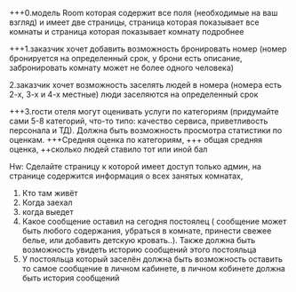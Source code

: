 +++0.модель Room которая содержит все поля (необходимые на ваш взгляд) и имеет две страницы, страница которая показывает
все комнаты и страница которая показывает комнату подробнее

+++1.заказчик хочет добавить возможность бронировать номер (номер бронируется на определенный срок, у брони есть описание,
забронировать комнату может не более одного человека)

2.заказчик хочет возможность заселять людей в номера (номера есть 2-х, 3-х и 4-х местные) люди заселяются на
определенный срок

+++3.гости отеля могут оценивать услуги по категориям (придумайте сами 5-8 категорий, что-то типо: качество сервиса,
приветливость персонала и ТД). Должна быть возможность   просмотра статистики по оценкам. 
+++Средняя оценка по категориям, 
+++ общая средняя оценка, 
++сколько людей ставило тот или иной бал


Hw:
Сделайте страницу к которой имеет доступ только админ, на странице содержится информация о всех занятых комнатах,
1. Кто там живёт
2. Когда заехал
3. когда выедет
4. Какое сообщение оставил на сегодня постоялец ( сообщение может быть любого содержания, убраться в комнате, принести 
   свежее белье, или добавить детскую кровать..). Также должна быть возможность увидеть историю сообщений этого
   постояльца
5. У постояльца который заселён должна быть возможность оставить то самое сообщение в личном кабинете, в личном кобинете должна быть история сообщений